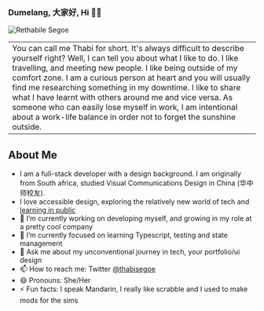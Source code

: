 ### Dumelang, 大家好, Hi 👋🏾 
![Rethabile Segoe](https://res.cloudinary.com/dsdd1sdbk/image/upload/v1594069349/Rethabile_Segoe_1_kszthj.gif)
<table>
<tr>
<td>
You can call me Thabi for short. 
It's always difficult to describe yourself right? Well, I can tell you about what I like to do. I like travelling, and meeting new people. I like being outside of my comfort zone. I am a curious person at heart and you will usually find me researching something in my downtime. I like to share what I have learnt with others around me and vice versa. As someone who can easily lose myself in work, I am intentional about a work-life balance in order not to forget the sunshine outside. 
  </td>
</tr>
</table>

## About Me
- I am a full-stack developer with a design background. I am originally from South africa, studied Visual Communications Design in China (华中师校友). 
- I love accessible design, exploring the relatively new world of tech and [learning in public ](https://dev.to/thabisegoe)
- 🔭 I’m currently working on developing myself, and growing in my role at a pretty cool company
- 🌱 I’m currently focused on learning Typescript, testing and state management
- 💬 Ask me about my unconventional journey in tech, your portfolio/ui design 
- 📫 How to reach me: Twitter [@thabisegoe](https://twitter.com/thabisegoe)
- 😄 Pronouns: She/Her
- ⚡ Fun facts: I speak Mandarin, I really like scrabble and I used to make mods for the sims 

<!--
**lalawuhan/lalawuhan** is a ✨ _special_ ✨ repository because its `README.md` (this file) appears on your GitHub profile.

Here are some ideas to get you started:

- 🔭 I’m currently working on developing myself, 
- 🌱 I’m currently learning Typescript, Testing, State management
- 👯 I’m looking to collaborate on ...
- 🤔 I’m looking for help with ...
- 💬 Ask me about ...
- 📫 How to reach me: Twitter [@thabisegoe](https://twitter.com/thabisegoe)
- 😄 Pronouns: She/Her
- ⚡ Fun fact: I can speak Mandarin
-->
